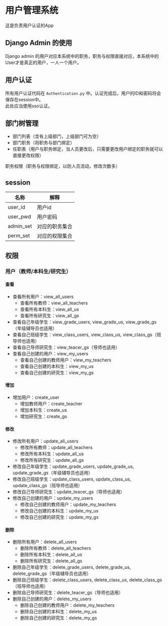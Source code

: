 # 用户管理系统
这是负责用户认证的App

## Django Admin 的使用
Django admin 的用户对应本系统中的职务，职务与权限直接对应，本系统中的User才是真正的用户，一人一个用户。

## 用户认证
所有用户认证代码在 `Authentication.py` 中。认证完成后，用户的ID和密码将会保存在session中。  
此处应当使用sso认证。


## 部门树管理
- 部门列表（含有上级部门，上级部门可为空）
- 部门职务（将职务与部门绑定）
- 任职表（用户与职务绑定，当人员更改后，只需要更改用户绑定的职务就可以直接更改权限）

职务权限（职务与权限绑定，以防人员流动，修改次数多）

## session
|名称|解释|
|---|---|
|user_id|用户id|
|user_pwd|用户密码|
|admin_set|对应的职务集合|
|perm_set|对应的权限集合|

## 权限
### 用户（教师/本科生/研究生）
#### 查看
- 查看所有用户：view_all_users
    - 查看所有教师：view_all_teachers
    - 查看所有本科生：view_all_us
    - 查看所有研究生：view_all_gs
- 查看自己年级学生：view_grade_users, view_grade_us, view_grade_gs（年级辅导员也适用）
- 查看自己班级学生：view_class_users, view_class_us, view_class_gs（班导师也适用）
- 查看自己导师研究生：view_teacer_gs（导师也适用）
- 查看自己创建的用户：view_my_users
    - 查看自己创建的教师用户：view_my_teachers
    - 查看自己创建的本科生：view_my_us
    - 查看自己创建的研究生：view_my_gs
#### 增加
- 增加用户：create_user
    - 增加教师用户：create_teacher
    - 增加本科生：create_us
    - 增加研究生：create_gs
#### 修改
- 修改所有用户：update_all_users
    - 修改所有教师：update_all_teachers
    - 修改所有本科生：update_all_us
    - 修改所有研究生：update_all_gs
- 修改自己年级学生：update_grade_users, update_grade_us, update_grade_gs（年级辅导员也适用）
- 修改自己班级学生：update_class_users, update_class_us, update_class_gs（班导师也适用）
- 修改自己导师研究生：update_teacer_gs（导师也适用）
- 修改自己创建的用户：update_my_users
    - 修改自己创建的教师用户：update_my_teachers
    - 修改自己创建的本科生：update_my_us
    - 修改自己创建的研究生：update_my_gs
#### 删除
- 删除所有用户：delete_all_users
    - 删除所有教师：delete_all_teachers
    - 删除所有本科生：delete_all_us
    - 删除所有研究生：delete_all_gs
- 删除自己年级学生：delete_grade_users, delete_grade_us, delete_grade_gs（年级辅导员也适用）
- 删除自己班级学生：delete_class_users, delete_class_us, delete_class_gs（班导师也适用）
- 删除自己导师研究生：delete_teacer_gs（导师也适用）
- 删除自己创建的用户：delete_my_users
    - 删除自己创建的教师用户：delete_my_teachers
    - 删除自己创建的本科生：delete_my_us
    - 删除自己创建的研究生：delete_my_gs